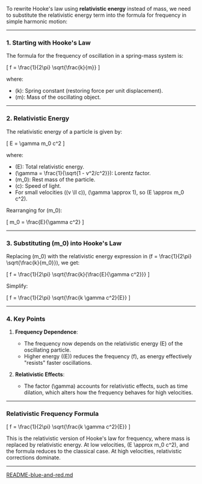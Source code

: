 To rewrite Hooke's law using **relativistic energy** instead of mass, we need to substitute the relativistic energy term into the formula for frequency in simple harmonic motion:

---

### **1. Starting with Hooke's Law**
The formula for the frequency of oscillation in a spring-mass system is:

\[
f = \frac{1}{2\pi} \sqrt{\frac{k}{m}}
\]

where:
- \(k\): Spring constant (restoring force per unit displacement).
- \(m\): Mass of the oscillating object.

---

### **2. Relativistic Energy**
The relativistic energy of a particle is given by:

\[
E = \gamma m_0 c^2
\]

where:
- \(E\): Total relativistic energy.
- \(\gamma = \frac{1}{\sqrt{1 - v^2/c^2}}\): Lorentz factor.
- \(m_0\): Rest mass of the particle.
- \(c\): Speed of light.
- For small velocities (\(v \ll c\)), \(\gamma \approx 1\), so \(E \approx m_0 c^2\).

Rearranging for \(m_0\):

\[
m_0 = \frac{E}{\gamma c^2}
\]

---

### **3. Substituting \(m_0\) into Hooke's Law**
Replacing \(m_0\) with the relativistic energy expression in \(f = \frac{1}{2\pi} \sqrt{\frac{k}{m_0}}\), we get:

\[
f = \frac{1}{2\pi} \sqrt{\frac{k}{\frac{E}{\gamma c^2}}}
\]

Simplify:

\[
f = \frac{1}{2\pi} \sqrt{\frac{k \gamma c^2}{E}}
\]

---

### **4. Key Points**
1. **Frequency Dependence**:
   - The frequency now depends on the relativistic energy \(E\) of the oscillating particle.
   - Higher energy (\(E\)) reduces the frequency \(f\), as energy effectively "resists" faster oscillations.

2. **Relativistic Effects**:
   - The factor \(\gamma\) accounts for relativistic effects, such as time dilation, which alters how the frequency behaves for high velocities.

---

### **Relativistic Frequency Formula**
\[
f = \frac{1}{2\pi} \sqrt{\frac{k \gamma c^2}{E}}
\]

This is the relativistic version of Hooke's law for frequency, where mass is replaced by relativistic energy. At low velocities, \(E \approx m_0 c^2\), and the formula reduces to the classical case. At high velocities, relativistic corrections dominate.


---

[README-blue-and-red.md](https://t2m.io/BgeZyAW)
